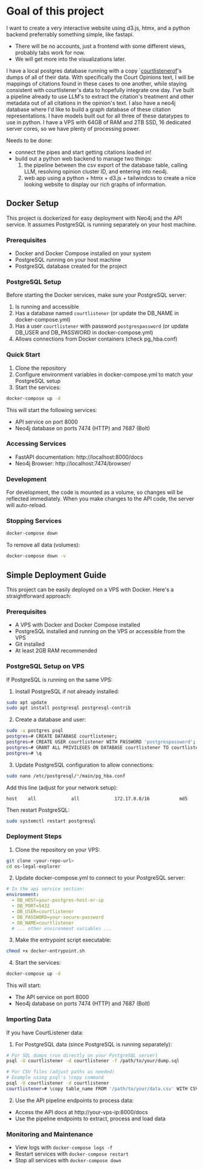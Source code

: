 # Goal of this project
I want to create a very interactive website using d3.js, htmx, and a python backend preferrably something simple, like fastapi. 

- There will be no accounts, just a frontend with some different views, probably tabs work for now.
- We will get more into the visualizations later.


I have a local postgres database running with a copy `[courtlistenerof](http://courtlistener.com)'s dumps of all of their data. With specifically the Court Opinions text, I will be mappings of citations found in these cases to one another, while staying consistent with courtlistener's data to hopefully integrate one day. I've built a pipeline already to use LLM's to extract the citation's treatment and other metadata out of all citations in the opinion's text. I also have a neo4j database where I'd like to build a graph database of these citation representations. I have models built out for all three of these datatypes to use in python. I have a VPS with 64GB of RAM and 2TB SSD, 16 dedicated server cores, so we have plenty of processing power.

Needs to be done:
- connect the pipes and start getting citations loaded in! 
- build out a python web backend to manage two things:
    1. the pipeline between the csv export of the database table, calling LLM, resolving opinion cluster ID, and entering into neo4j.
    2. web app using a python + htmx + d3.js + tailwindcss to create a nice looking website to display our rich graphs of information.
    

## Docker Setup

This project is dockerized for easy deployment with Neo4j and the API service. It assumes PostgreSQL is running separately on your host machine.

### Prerequisites

- Docker and Docker Compose installed on your system
- PostgreSQL running on your host machine
- PostgreSQL database created for the project

### PostgreSQL Setup

Before starting the Docker services, make sure your PostgreSQL server:
1. Is running and accessible
2. Has a database named `courtlistener` (or update the DB_NAME in docker-compose.yml)
3. Has a user `courtlistener` with password `postgrespassword` (or update DB_USER and DB_PASSWORD in docker-compose.yml)
4. Allows connections from Docker containers (check pg_hba.conf)

### Quick Start

1. Clone the repository
2. Configure environment variables in docker-compose.yml to match your PostgreSQL setup
3. Start the services:

```bash
docker-compose up -d
```

This will start the following services:
- API service on port 8000
- Neo4j database on ports 7474 (HTTP) and 7687 (Bolt)

### Accessing Services

- FastAPI documentation: http://localhost:8000/docs
- Neo4j Browser: http://localhost:7474/browser/

### Development

For development, the code is mounted as a volume, so changes will be reflected immediately.
When you make changes to the API code, the server will auto-reload.

### Stopping Services

```bash
docker-compose down
```

To remove all data (volumes):

```bash
docker-compose down -v
```

## Simple Deployment Guide

This project can be easily deployed on a VPS with Docker. Here's a straightforward approach:

### Prerequisites

- A VPS with Docker and Docker Compose installed
- PostgreSQL installed and running on the VPS or accessible from the VPS
- Git installed
- At least 2GB RAM recommended

### PostgreSQL Setup on VPS

If PostgreSQL is running on the same VPS:

1. Install PostgreSQL if not already installed:
```bash
sudo apt update
sudo apt install postgresql postgresql-contrib
```

2. Create a database and user:
```bash
sudo -u postgres psql
postgres=# CREATE DATABASE courtlistener;
postgres=# CREATE USER courtlistener WITH PASSWORD 'postgrespassword';
postgres=# GRANT ALL PRIVILEGES ON DATABASE courtlistener TO courtlistener;
postgres=# \q
```

3. Update PostgreSQL configuration to allow connections:
```bash
sudo nano /etc/postgresql/*/main/pg_hba.conf
```
Add this line (adjust for your network setup):
```
host    all             all             172.17.0.0/16           md5
```
Then restart PostgreSQL:
```bash
sudo systemctl restart postgresql
```

### Deployment Steps

1. Clone the repository on your VPS:
```bash
git clone <your-repo-url>
cd os-legal-explorer
```

2. Update docker-compose.yml to connect to your PostgreSQL server:
```yaml
# In the api service section:
environment:
  - DB_HOST=your-postgres-host-or-ip
  - DB_PORT=5432
  - DB_USER=courtlistener
  - DB_PASSWORD=your-secure-password
  - DB_NAME=courtlistener
  # ... other environment variables ...
```

3. Make the entrypoint script executable:
```bash
chmod +x docker-entrypoint.sh
```

4. Start the services:
```bash
docker-compose up -d
```

This will start:
- The API service on port 8000
- Neo4j database on ports 7474 (HTTP) and 7687 (Bolt)

### Importing Data

If you have CourtListener data:

1. For PostgreSQL data (since PostgreSQL is running separately):
```bash
# For SQL dumps (run directly on your PostgreSQL server)
psql -U courtlistener -d courtlistener -f /path/to/your/dump.sql

# For CSV files (adjust paths as needed)
# Example using psql's \copy command
psql -U courtlistener -d courtlistener
courtlistener=# \copy table_name FROM '/path/to/your/data.csv' WITH CSV HEADER;
```

2. Use the API pipeline endpoints to process data:
- Access the API docs at http://your-vps-ip:8000/docs
- Use the pipeline endpoints to extract, process and load data

### Monitoring and Maintenance

- View logs with `docker-compose logs -f`
- Restart services with `docker-compose restart`
- Stop all services with `docker-compose down`

